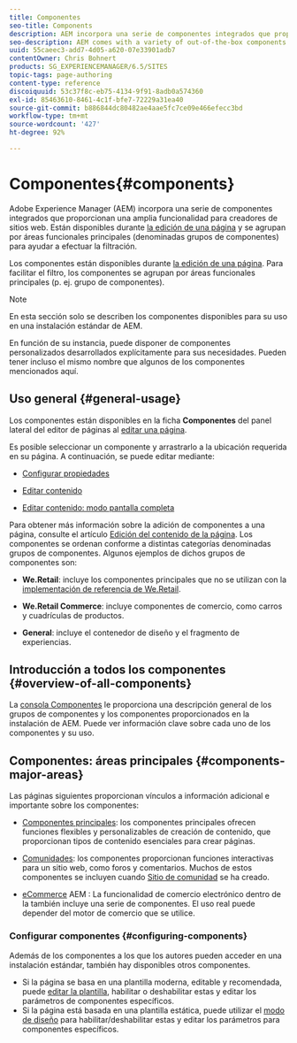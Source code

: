 ```yaml
---
title: Componentes
seo-title: Components
description: AEM incorpora una serie de componentes integrados que proporcionan una amplia funcionalidad para creadores de sitios web
seo-description: AEM comes with a variety of out-of-the-box components that provide comprehensive functionality for website authors
uuid: 55caeec3-add7-4d05-a620-07e33901adb7
contentOwner: Chris Bohnert
products: SG_EXPERIENCEMANAGER/6.5/SITES
topic-tags: page-authoring
content-type: reference
discoiquuid: 53c37f8c-eb75-4134-9f91-8adb0a574360
exl-id: 85463610-8461-4c1f-bfe7-72229a31ea40
source-git-commit: b886844dc80482ae4aae5fc7ce09e466efecc3bd
workflow-type: tm+mt
source-wordcount: '427'
ht-degree: 92%

---
```


# Componentes{#components}

Adobe Experience Manager (AEM) incorpora una serie de componentes integrados que proporcionan una amplia funcionalidad para creadores de sitios web. Están disponibles durante [la edición de una página](/help/sites-authoring/editing-content.md) y se agrupan por áreas funcionales principales (denominadas grupos de componentes) para ayudar a efectuar la filtración.

Los componentes están disponibles durante [la edición de una página](/help/sites-authoring/editing-content.md). Para facilitar el filtro, los componentes se agrupan por áreas funcionales principales (p. ej. grupo de componentes).

>[!NOTE]
>
>En esta sección solo se describen los componentes disponibles para su uso en una instalación estándar de AEM.
>
>En función de su instancia, puede disponer de componentes personalizados desarrollados explícitamente para sus necesidades. Pueden tener incluso el mismo nombre que algunos de los componentes mencionados aquí.

## Uso general   {#general-usage}

Los componentes están disponibles en la ficha **Componentes** del panel lateral del editor de páginas al [editar una página](/help/sites-authoring/editing-content.md).

Es posible seleccionar un componente y arrastrarlo a la ubicación requerida en su página. A continuación, se puede editar mediante:

* [Configurar propiedades](/help/sites-authoring/editing-page-properties.md)
* [Editar contenido](/help/sites-authoring/editing-content.md)

* [Editar contenido: modo pantalla completa](/help/sites-authoring/editing-content.md#edit-content-full-screen-mode)

Para obtener más información sobre la adición de componentes a una página, consulte el artículo [Edición del contenido de la página](/help/sites-authoring/editing-content.md).
Los componentes se ordenan conforme a distintas categorías denominadas grupos de componentes. Algunos ejemplos de dichos grupos de componentes son:

* **We.Retail**: incluye los componentes principales que no se utilizan con la [implementación de referencia de We.Retail](/help/sites-developing/we-retail.md).

* **We.Retail Commerce**: incluye componentes de comercio, como carros y cuadrículas de productos.

* **General**: incluye el contenedor de diseño y el fragmento de experiencias.

## Introducción a todos los componentes {#overview-of-all-components}

La [consola Componentes](/help/sites-authoring/default-components-console.md) le proporciona una descripción general de los grupos de componentes y los componentes proporcionados en la instalación de AEM. Puede ver información clave sobre cada uno de los componentes y su uso.

## Componentes: áreas principales {#components-major-areas}

Las páginas siguientes proporcionan vínculos a información adicional e importante sobre los componentes:

* [Componentes principales](https://experienceleague.adobe.com/docs/experience-manager-core-components/using/introduction.html?lang=es): los componentes principales ofrecen funciones flexibles y personalizables de creación de contenido, que proporcionan tipos de contenido esenciales para crear páginas.

* [Comunidades](/help/communities/author-communities.md): los componentes proporcionan funciones interactivas para un sitio web, como foros y comentarios. Muchos de estos componentes se incluyen cuando [Sitio de comunidad](/help/communities/overview.md) se ha creado.

* [eCommerce](/help/commerce/cif-classic/administering/ecommerce.md) AEM : La funcionalidad de comercio electrónico dentro de la también incluye una serie de componentes. El uso real puede depender del motor de comercio que se utilice.

### Configurar componentes {#configuring-components}

Además de los componentes a los que los autores pueden acceder en una instalación estándar, también hay disponibles otros componentes.

* Si la página se basa en una plantilla moderna, editable y recomendada, puede [editar la plantilla](/help/sites-authoring/templates.md), habilitar o deshabilitar estas y editar los parámetros de componentes específicos.
* Si la página está basada en una plantilla estática, puede utilizar el [modo de diseño](/help/sites-authoring/default-components-designmode.md#enable-disable-components) para habilitar/deshabilitar estas y editar los parámetros para componentes específicos.

